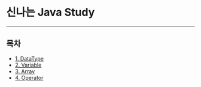 # 신나는 Java Study
---

## 목차
- [1. DataType](https://github.com/aldald2/Java-Study/tree/study/1.DataType)
- [2. Variable](https://github.com/aldald2/Java-Study/tree/study/2.Variable)
- [3. Array](https://github.com/aldald2/Java-Study/tree/study/3.Array)
- [4. Operator](https://github.com/aldald2/Java-Study/tree/study/4.Operator)